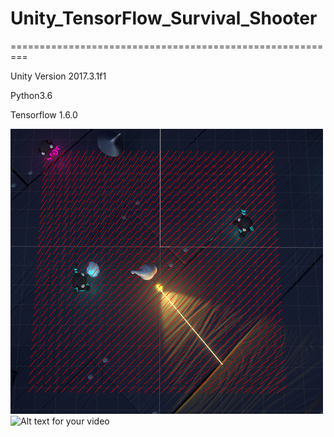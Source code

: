 # Unity_TensorFlow_Survival_Shooter
=========================================================

Unity Version 2017.3.1f1

Python3.6

Tensorflow 1.6.0

![Alt text](./Image/Image1.png)
![Alt text for your video](https://youtu.be/Dg6k8A0EFG0)
